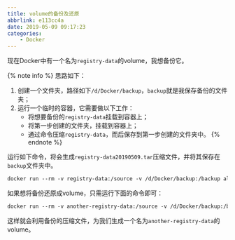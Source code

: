 ```yaml
---
title: volume的备份及还原
abbrlink: e113cc4a
date: 2019-05-09 09:17:23
categories:
    - Docker
---
```


现在Docker中有一个名为`registry-data`的volume，我想备份它。

{% note info %}
思路如下：
1. 创建一个文件夹，路径如下`/d/Docker/backup`，`backup`就是我保存备份的文件夹；
2. 运行一个临时的容器，它需要做以下工作：
    - 将想要备份的`registry-data`挂载到容器上；
    - 将第一步创建的文件夹，挂载到容器上；
    - 通过命令压缩`registry-data`，而后保存到第一步创建的文件夹中。
{% endnote %}

运行如下命令，将会生成`registry-data20190509.tar`压缩文件，并将其保存在`backup`文件夹中。

```md
docker run --rm -v registry-data:/source -v /d/Docker/backup:/backup alpine sh -c "cd /source && tar cvf /backup/registry-data20190509.tar ."
```

如果想将备份还原成volume，只需运行下面的命令即可：

```md
docker run --rm -v another-registry-data:/source -v /d/Docker/backup:/backup alpine sh -c "cd /source && tar xvf /backup/registry-data20190509.tar ."
```

这样就会利用备份的压缩文件，为我们生成一个名为`another-registry-data`的volume。
